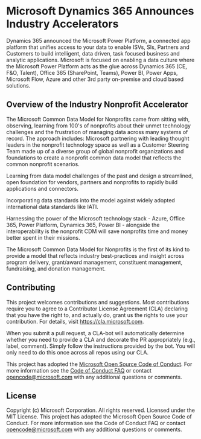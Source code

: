# Microsoft Dynamics 365 Announces Industry Accelerators
Dynamics 365 announced the Microsoft Power Platform, a connected app platform that unifies access to your data to enable ISVs, SIs, Partners and Customers to build intelligent, data driven, task focused business and analytic applications. Microsoft is focused on enabling a data culture where the Microsoft Power Platform acts as the glue across Dynamics 365 (CE, F&O, Talent), Office 365 (SharePoint, Teams), Power BI, Power Apps, Microsoft Flow, Azure and other 3rd party on-premise and cloud based solutions.

## Overview of the Industry Nonprofit Accelerator
The Microsoft Common Data Model for Nonprofits came from sitting with, observing, learning from 100's of nonprofits about their unmet technology challenges and the frustration of managing data across many systems of record.  The approach includes:
Microsoft partnering with leading thought leaders in the nonprofit technology space as well as a Customer Steering Team made up of a diverse group of global nonprofit organizations and foundations to create a nonprofit common data model that reflects the common nonprofit scenarios.

Learning from data model challenges of the past and design a streamlined, open foundation for vendors, partners and nonprofits to rapidly build applications and connectors.

Incorporating data standards into the model against widely adopted international data standards like IATI.

Harnessing the power of the Microsoft technology stack -  Azure, Office 365, Power Platform, Dynamics 365, Power BI - alongside the interoperability is the nonprofit CDM will save nonprofits time and money better spent in their missions.

The Microsoft Common Data Model for Nonprofits is the first of its kind to provide a model that reflects industry best-practices and insight across program delivery, grant/award management, constituent management, fundraising, and donation management.

## Contributing
This project welcomes contributions and suggestions.  Most contributions require you to agree to a
Contributor License Agreement (CLA) declaring that you have the right to, and actually do, grant us
the rights to use your contribution. For details, visit https://cla.microsoft.com.

When you submit a pull request, a CLA-bot will automatically determine whether you need to provide
a CLA and decorate the PR appropriately (e.g., label, comment). Simply follow the instructions
provided by the bot. You will only need to do this once across all repos using our CLA.

This project has adopted the [Microsoft Open Source Code of Conduct](https://opensource.microsoft.com/codeofconduct/).
For more information see the [Code of Conduct FAQ](https://opensource.microsoft.com/codeofconduct/faq/) or
contact [opencode@microsoft.com](mailto:opencode@microsoft.com) with any additional questions or comments.

## License
Copyright (c) Microsoft Corporation. All rights reserved.
Licensed under the MIT License.
This project has adopted the Microsoft Open Source Code of Conduct. For more information see the Code of Conduct FAQ or contact opencode@microsoft.com with any additional questions or comments.
